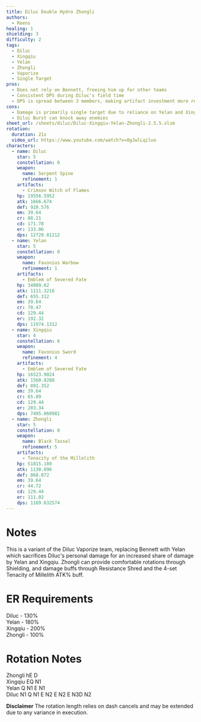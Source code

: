 ```yaml
---
title: Diluc Double Hydro Zhongli
authors:
  - Reens
healing: 1
shielding: 3
difficulty: 2
tags:
  - Diluc
  - Xingqiu
  - Yelan
  - Zhongli
  - Vaporize
  - Single Target
pros:
  - Does not rely on Bennett, freeing him up for other teams
  - Consistent DPS during Diluc's field time
  - DPS is spread between 3 members, making artifact investment more resin efficient
cons:
  - Damage is primarily single target due to reliance on Yelan and Xingqiu's Elemental Bursts
  - Diluc Burst can knock away enemies
sheet_url: /sheets/diluc/Diluc-Xingqiu-Yelan-Zhongli-2.5.5.xlsm
rotation:
  duration: 21s
  video_url: https://www.youtube.com/watch?v=8gJwlLqiluo
characters:
  - name: Diluc
    star: 5
    constellation: 0
    weapon:
      name: Serpent Spine
      refinement: 1
    artifacts:
      - Crimson Witch of Flames
    hp: 19556.5952
    atk: 1666.674
    def: 920.576
    em: 39.64
    cr: 88.21
    cd: 171.78
    er: 133.06
    dps: 12729.81212
  - name: Yelan
    star: 5
    constellation: 0
    weapon:
      name: Favonius Warbow
      refinement: 1
    artifacts:
      - Emblem of Severed Fate
    hp: 34089.62
    atk: 1111.3216
    def: 655.312
    em: 39.64
    cr: 78.47
    cd: 129.44
    er: 192.32
    dps: 11974.1312
  - name: Xingqiu
    star: 4
    constellation: 6
    weapon:
      name: Favonius Sword
      refinement: 4
    artifacts:
      - Emblem of Severed Fate
    hp: 16523.9024
    atk: 1560.8288
    def: 891.352
    em: 39.64
    cr: 65.89
    cd: 129.44
    er: 203.34
    dps: 7495.060981
  - name: Zhongli
    star: 5
    constellation: 0
    weapon:
      name: Black Tassel
      refinement: 5
    artifacts:
      - Tenacity of the Millelith
    hp: 51815.189
    atk: 1130.096
    def: 868.872
    em: 39.64
    cr: 44.72
    cd: 129.44
    er: 111.02
    dps: 1169.632574
---
```


# **Notes**

This is a variant of the Diluc Vaporize team, replacing Bennett with Yelan which sacrifices Diluc's personal damage for an increased share of damage by Yelan and Xingqiu. Zhongli can provide comfortable rotations through Shielding, and damage buffs through Resistance Shred and the 4-set Tenacity of Millelith ATK% buff.

# **ER Requirements**
Diluc - 130%  
Yelan - 180%  
Xingqiu - 200%  
Zhongli - 100%  

# **Rotation Notes**

Zhongli hE D  
Xingqiu EQ N1  
Yelan Q N1 E N1  
Diluc N1 Q N1 E N2 E N2 E N3D N2  

 **Disclaimer**
The rotation length relies on dash cancels and may be extended due to any variance in execution.

